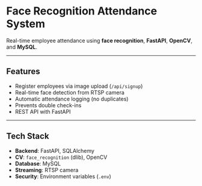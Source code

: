 # Face Recognition Attendance System

Real-time employee attendance using **face recognition**, **FastAPI**, **OpenCV**, and **MySQL**.

---

## Features
- Register employees via image upload (`/api/signup`)
- Real-time face detection from RTSP camera
- Automatic attendance logging (no duplicates)
- Prevents double check-ins
- REST API with FastAPI

---

## Tech Stack
- **Backend**: FastAPI, SQLAlchemy
- **CV**: `face_recognition` (dlib), OpenCV
- **Database**: MySQL
- **Streaming**: RTSP camera
- **Security**: Environment variables (`.env`)

